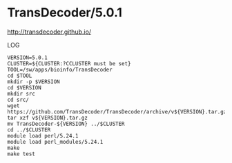 TransDecoder/5.0.1
==================

<http://transdecoder.github.io/>

LOG

    VERSION=5.0.1
    CLUSTER=${CLUSTER:?CCLUSTER must be set}
    TOOL=/sw/apps/bioinfo/TransDecoder
    cd $TOOL
    mkdir -p $VERSION
    cd $VERSION
    mkdir src
    cd src/
    wget https://github.com/TransDecoder/TransDecoder/archive/v${VERSION}.tar.gz
    tar xzf v${VERSION}.tar.gz 
    mv TransDecoder-${VERSION} ../$CLUSTER
    cd ../$CLUSTER
    module load perl/5.24.1
    module load perl_modules/5.24.1
    make
    make test

